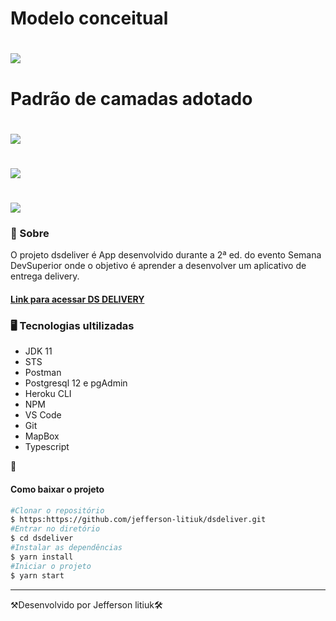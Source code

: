 <h1>Modelo conceitual</h1>
<h1>
   <img src=https://raw.githubusercontent.com/devsuperior/sds2/master/assets/modelo-conceitual.png>
</h1>
<h1>Padrão de camadas adotado</h1>
<h1>
   <img src=https://raw.githubusercontent.com/devsuperior/sds2/master/assets/camadas.png>
</h1>

<h1>
   <img src=https://media.giphy.com/media/DT8Opl8SVHOtJ54kb3/giphy.gif>
</h1>
<h1>
   <img src=https://media.giphy.com/media/AwJ7L3f86Ll9IzgU2x/giphy.gif>
</h1>


<h3>👀 Sobre</h3>

O projeto dsdeliver é App desenvolvido durante a 2ª ed. do evento Semana DevSuperior onde o objetivo é aprender a desenvolver um aplicativo de entrega delivery.

<h4><a href="https://litiuk-sds2.netlify.app">Link para acessar DS DELIVERY</a></h4>



<h3>🖥 Tecnologias ultilizadas</h3>

- JDK 11
- STS
- Postman
- Postgresql 12 e pgAdmin
- Heroku CLI
- NPM
- VS Code
- Git
- MapBox
- Typescript


📂 <h4>Como baixar o projeto</h4>
```bash
#Clonar o repositório
$ https:https://github.com/jefferson-litiuk/dsdeliver.git
#Entrar no diretório 
$ cd dsdeliver
#Instalar as dependências
$ yarn install
#Iniciar o projeto
$ yarn start
```
---
⚒Desenvolvido por Jefferson litiuk🛠